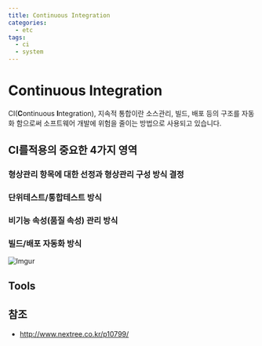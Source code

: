 ```yaml
---
title: Continuous Integration
categories: 
  - etc
tags: 
  - ci
  - system
---
```

# Continuous Integration
CI(**C**ontinuous **I**ntegration), 지속적 통합이란 소스관리, 빌드, 배포 등의 구조를 자동화 함으로써 소프트웨어 개발에 위험을 줄이는 방법으로 사용되고 있습니다.

## CI를적용의 중요한 4가지 영역
### 형상관리 항목에 대한 선정과 형상관리 구성 방식 결정

### 단위테스트/통합테스트 방식

### 비기능 속성(품질 속성) 관리 방식

### 빌드/배포 자동화 방식

![Imgur](https://i.imgur.com/O4fkG4i.png)

## Tools

## 참조
- http://www.nextree.co.kr/p10799/


<!--stackedit_data:
eyJoaXN0b3J5IjpbMjk1MzIxMDczLC0yMTIxMDYzMDM2XX0=
-->